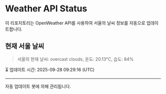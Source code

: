 
# Weather API Status

이 리포지토리는 OpenWeather API를 사용하여 서울의 날씨 정보를 자동으로 업데이트합니다.

## 현재 서울 날씨
> 서울의 현재 날씨: overcast clouds, 온도: 20.13°C, 습도: 84%

⏳ 업데이트 시간: 2025-09-28 09:29:16 (UTC)

---
자동 업데이트 봇에 의해 관리됩니다.
